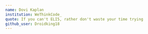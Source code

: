 ```yaml
---
name: Dovi Kaplan
institution: WeThinkCode_
quote: If you can't ELI5, rather don't waste your time trying
github_user: Droidking18
---
```

